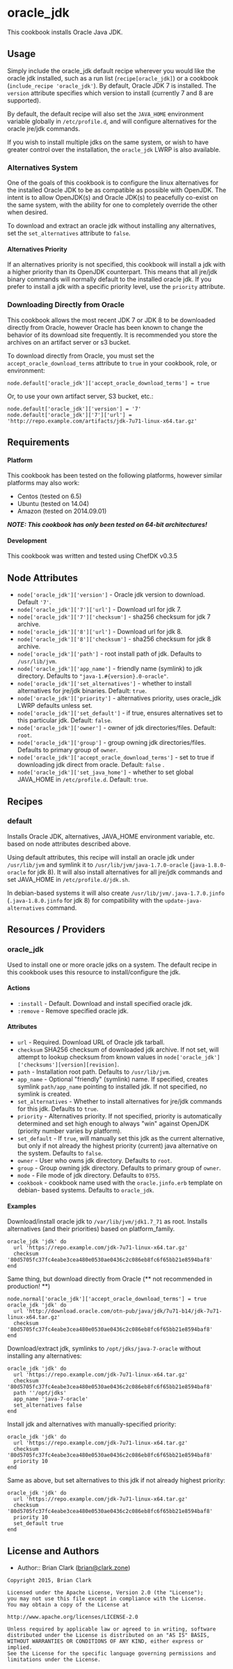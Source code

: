 # oracle_jdk

This cookbook installs Oracle Java JDK.

## Usage

Simply include the oracle_jdk default recipe wherever you would like the oracle
jdk installed, such as a run list (`recipe[oracle_jdk]`) or a cookbook
(`include_recipe 'oracle_jdk'`). By default, Oracle JDK 7 is installed. The
`version` attribute specifies which version to install (currently 7 and 8 are
supported).

By default, the default recipe will also set the `JAVA_HOME` environment variable
globally in `/etc/profile.d`, and will configure alternatives for the oracle
jre/jdk commands.

If you wish to install multiple jdks on the same system, or wish to have greater
control over the installation, the `oracle_jdk` LWRP is also available.

### Alternatives System

One of the goals of this cookbook is to configure the linux alternatives for the
installed Oracle JDK to be as compatible as possible with OpenJDK. The intent is
to allow OpenJDK(s) and Oracle JDK(s) to peacefully co-exist on the same system,
with the ability for one to completely override the other when desired.

To download and extract an oracle jdk without installing any alternatives,
set the `set_alternatives` attribute to `false`.

#### Alternatives Priority

If an alternatives priority is not specified, this cookbook will install a jdk
with a higher priority than its OpenJDK counterpart. This means that all
jre/jdk binary commands will normally default to the installed oracle jdk. If
you prefer to install a jdk with a specific priority level, use the
`priority` attribute.

### Downloading Directly from Oracle

This cookbook allows the most recent JDK 7 or JDK 8 to be downloaded
directly from Oracle, however Oracle has been known to change the behavior of its
download site frequently. It is recommended you store the archives on an artifact
server or s3 bucket.

To download directly from Oracle, you must set the `accept_oracle_download_terms`
attribute to `true` in your cookbook, role, or environment:
```
node.default['oracle_jdk']['accept_oracle_download_terms'] = true
```
Or, to use your own artifact server, S3 bucket, etc.:
```
node.default['oracle_jdk']['version'] = '7'
node.default['oracle_jdk']['7']['url'] = 'http://repo.example.com/artifacts/jdk-7u71-linux-x64.tar.gz'
```

## Requirements

#### Platform
This cookbook has been tested on the following platforms, however similar
platforms may also work:

* Centos (tested on 6.5)
* Ubuntu (tested on 14.04)
* Amazon (tested on 2014.09.01)

***NOTE: This cookbook has only been tested on 64-bit architectures!***

#### Development
This cookbook was written and tested using ChefDK v0.3.5

## Node Attributes

* `node['oracle_jdk']['version']` - Oracle jdk version to download. Default `'7'`.
* `node['oracle_jdk']['7']['url']` - Download url for jdk 7.
* `node['oracle_jdk']['7']['checksum']` - sha256 checksum for jdk 7 archive.
* `node['oracle_jdk']['8']['url']` - Download url for jdk 8.
* `node['oracle_jdk']['8']['checksum']` - sha256 checksum for jdk 8 archive.
* `node['oracle_jdk']['path']` - root install path of jdk. Defaults to
`/usr/lib/jvm`.
* `node['oracle_jdk']['app_name']` - friendly name (symlink) to jdk directory.
Defaults to `"java-1.#{version}.0-oracle"`.
* `node['oracle_jdk']['set_alternatives']` - whether to install alternatives
for jre/jdk binaries. Default: `true`.
* `node['oracle_jdk']['priority']` - alternatives priority, uses oracle_jdk LWRP
defaults unless set.
* `node['oracle_jdk']['set_default']` - if true, ensures alternatives set to
this particular jdk. Default: `false`.
* `node['oracle_jdk']['owner']` - owner of jdk directories/files.
Default: `root`.
* `node['oracle_jdk']['group']` - group owning jdk directories/files. Defaults
to primary group of `owner`.
* `node['oracle_jdk']['accept_oracle_download_terms']` - set to true if
downloading jdk direct from oracle. Default: `false` .
* `node['oracle_jdk']['set_java_home']` - whether to set global JAVA_HOME in
`/etc/profile.d`. Default: `true`.

## Recipes

### default

Installs Oracle JDK, alternatives, JAVA_HOME environment variable, etc. based
on node attributes described above.

Using default attributes, this recipe will install an oracle jdk under
`/usr/lib/jvm` and symlink it to `/usr/lib/jvm/java-1.7.0-oracle`
(`java-1.8.0-oracle` for jdk 8). It will also install alternatives for all jre/jdk
commands and set JAVA_HOME in `/etc/profile.d/jdk.sh`.

In debian-based systems it will also create `/usr/lib/jvm/.java-1.7.0.jinfo`
(`.java-1.8.0.jinfo` for jdk 8) for compatibility with the
`update-java-alternatives` command.

## Resources / Providers

### oracle_jdk

Used to install one or more oracle jdks on a system.  The default recipe in this
cookbook uses this resource to install/configure the jdk.

#### Actions
* `:install` - Default.  Download and install specified oracle jdk.
* `:remove` - Remove specified oracle jdk.

#### Attributes

* `url` - Required. Download URL of Oracle jdk tarball.
* `checksum` SHA256 checksum of downloaded jdk archive. If not set, will attempt
to lookup checksum from known values in `node['oracle_jdk']['checksums'][version][revision]`.
* `path` - Installation root path. Defaults to `/usr/lib/jvm`.
* `app_name` - Optional "friendly" (symlink) name. If specified, creates
symlink `path/app_name` pointing to installed jdk. If not specified, no symlink
is created.
* `set_alternatives` - Whether to install alternatives for jre/jdk commands for
this jdk. Defaults to `true`.
* `priority` - Alternatives priority. If not specified, priority is automatically
determined and set high enough to always "win" against OpenJDK (priority number
varies by platform).
* `set_default` - If `true`, will manually set this jdk as the current
alternative, but only if not already the highest priority (current) java
alternative on the system. Defaults to `false`.
* `owner` - User who owns jdk directory. Defaults to `root`.
* `group` - Group owning jdk directory. Defaults to primary group of `owner`.
* `mode` - File mode of jdk directory. Defaults to `0755`.
* `cookbook` - cookbook name used with the `oracle.jinfo.erb` template on debian-
based systems. Defaults to `oracle_jdk`.

#### Examples

Download/install oracle jdk to `/var/lib/jvm/jdk1.7_71` as root. Installs
alternatives (and their priorities) based on platform_family.
```
oracle_jdk 'jdk' do
  url 'https://repo.example.com/jdk-7u71-linux-x64.tar.gz'
  checksum '80d5705fc37fc4eabe3cea480e0530ae0436c2c086eb8fc6f65bb21e8594baf8'
end
```

Same thing, but download directly from Oracle (** not recommended in production! **)
```
node.normal['oracle_jdk']['accept_oracle_download_terms'] = true
oracle_jdk 'jdk' do
  url 'http://download.oracle.com/otn-pub/java/jdk/7u71-b14/jdk-7u71-linux-x64.tar.gz'
  checksum '80d5705fc37fc4eabe3cea480e0530ae0436c2c086eb8fc6f65bb21e8594baf8'
end
```

Download/extract jdk, symlinks to `/opt/jdks/java-7-oracle` without
installing any alternatives:
```
oracle_jdk 'jdk' do
  url 'https://repo.example.com/jdk-7u71-linux-x64.tar.gz'
  checksum '80d5705fc37fc4eabe3cea480e0530ae0436c2c086eb8fc6f65bb21e8594baf8'
  path ''/opt/jdks'
  app_name 'java-7-oracle'
  set_alternatives false
end
```

Install jdk and alternatives with manually-specified priority:
```
oracle_jdk 'jdk' do
  url 'https://repo.example.com/jdk-7u71-linux-x64.tar.gz'
  checksum '80d5705fc37fc4eabe3cea480e0530ae0436c2c086eb8fc6f65bb21e8594baf8'
  priority 10
end
```

Same as above, but set alternatives to this jdk if not already highest priority:
```
oracle_jdk 'jdk' do
  url 'https://repo.example.com/jdk-7u71-linux-x64.tar.gz'
  checksum '80d5705fc37fc4eabe3cea480e0530ae0436c2c086eb8fc6f65bb21e8594baf8'
  priority 10
  set_default true
end
```

## License and Authors
- Author:: Brian Clark (brian@clark.zone)

```text
Copyright 2015, Brian Clark

Licensed under the Apache License, Version 2.0 (the "License");
you may not use this file except in compliance with the License.
You may obtain a copy of the License at

http://www.apache.org/licenses/LICENSE-2.0

Unless required by applicable law or agreed to in writing, software
distributed under the License is distributed on an "AS IS" BASIS,
WITHOUT WARRANTIES OR CONDITIONS OF ANY KIND, either express or implied.
See the License for the specific language governing permissions and
limitations under the License.
```
